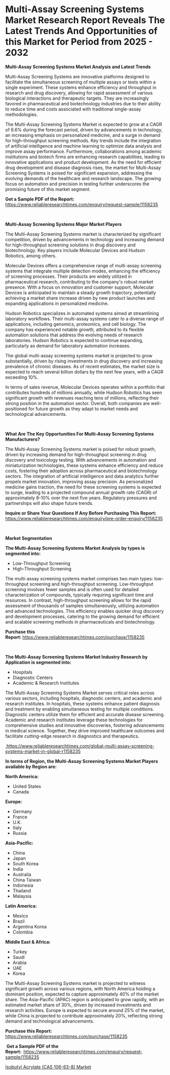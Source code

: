 <p><h1>Multi-Assay Screening Systems Market Research Report Reveals The Latest Trends And Opportunities of this Market for Period from 2025 - 2032</h1></p><p><strong>Multi-Assay Screening Systems Market Analysis and Latest Trends</strong></p>
<p><p>Multi-Assay Screening Systems are innovative platforms designed to facilitate the simultaneous screening of multiple assays or tests within a single experiment. These systems enhance efficiency and throughput in research and drug discovery, allowing for rapid assessment of various biological interactions and therapeutic targets. They are increasingly favored in pharmaceutical and biotechnology industries due to their ability to reduce time and costs associated with traditional single-assay methodologies.</p><p>The Multi-Assay Screening Systems Market is expected to grow at a CAGR of 6.6% during the forecast period, driven by advancements in technology, an increasing emphasis on personalized medicine, and a surge in demand for high-throughput screening methods. Key trends include the integration of artificial intelligence and machine learning to optimize data analysis and improve assay performance. Furthermore, collaborations among academic institutions and biotech firms are enhancing research capabilities, leading to innovative applications and product development. As the need for efficient drug development and disease diagnosis rises, the market for Multi-Assay Screening Systems is poised for significant expansion, addressing the evolving demands of the healthcare and research landscape. The growing focus on automation and precision in testing further underscores the promising future of this market segment.</p></p>
<p><strong>Get a Sample PDF of the Report:&nbsp;</strong> <a href="https://www.reliableresearchtimes.com/enquiry/request-sample/1158235?utm_campaign=3036&utm_medium=2&utm_source=Github&utm_content=ia&utm_term=21032025&utm_id=multi-assay-screening-systems">https://www.reliableresearchtimes.com/enquiry/request-sample/1158235</a></p>
<p>&nbsp;</p>
<p><strong>Multi-Assay Screening Systems Major Market Players</strong></p>
<p><p>The Multi-Assay Screening Systems market is characterized by significant competition, driven by advancements in technology and increasing demand for high-throughput screening solutions in drug discovery and biotechnology. Key players include Molecular Devices and Hudson Robotics, among others.</p><p>Molecular Devices offers a comprehensive range of multi-assay screening systems that integrate multiple detection modes, enhancing the efficiency of screening processes. Their products are widely utilized in pharmaceutical research, contributing to the company's robust market presence. With a focus on innovation and customer support, Molecular Devices is anticipated to maintain a steady growth trajectory, potentially achieving a market share increase driven by new product launches and expanding applications in personalized medicine.</p><p>Hudson Robotics specializes in automated systems aimed at streamlining laboratory workflows. Their multi-assay systems cater to a diverse range of applications, including genomics, proteomics, and cell biology. The company has experienced notable growth, attributed to its flexible automation solutions that address the evolving needs of research laboratories. Hudson Robotics is expected to continue expanding, particularly as demand for laboratory automation increases.</p><p>The global multi-assay screening systems market is projected to grow substantially, driven by rising investments in drug discovery and increasing prevalence of chronic diseases. As of recent estimates, the market size is expected to reach several billion dollars by the next few years, with a CAGR exceeding 10%.</p><p>In terms of sales revenue, Molecular Devices operates within a portfolio that contributes hundreds of millions annually, while Hudson Robotics has seen significant growth with revenues reaching tens of millions, reflecting their strong position in the automation sector. Overall, both companies are well-positioned for future growth as they adapt to market needs and technological advancements.</p></p>
<p>&nbsp;</p>
<p><strong>What Are The Key Opportunities For Multi-Assay Screening Systems Manufacturers?</strong></p>
<p><p>The Multi-Assay Screening Systems market is poised for robust growth, driven by increasing demand for high-throughput screening in drug discovery and toxicology testing. With advancements in automation and miniaturization technologies, these systems enhance efficiency and reduce costs, fostering their adoption across pharmaceutical and biotechnology sectors. The integration of artificial intelligence and data analytics further propels market innovation, improving assay precision. As personalized medicine gains traction, the need for these screening systems is expected to surge, leading to a projected compound annual growth rate (CAGR) of approximately 8-10% over the next five years. Regulatory pressures and partnerships will also shape future trends.</p></p>
<p><strong>Inquire or Share Your Questions If Any Before Purchasing This Report:</strong> <a href="https://www.reliableresearchtimes.com/enquiry/pre-order-enquiry/1158235?utm_campaign=3036&utm_medium=2&utm_source=Github&utm_content=ia&utm_term=21032025&utm_id=multi-assay-screening-systems">https://www.reliableresearchtimes.com/enquiry/pre-order-enquiry/1158235</a></p>
<p>&nbsp;</p>
<p><strong>Market Segmentation</strong></p>
<p><strong>The Multi-Assay Screening Systems Market Analysis by types is segmented into:</strong></p>
<p><ul><li>Low-Throughput Screening</li><li>High-Throughput Screening</li></ul></p>
<p><p>The multi-assay screening systems market comprises two main types: low-throughput screening and high-throughput screening. Low-throughput screening involves fewer samples and is often used for detailed characterization of compounds, typically requiring significant time and resources. In contrast, high-throughput screening allows for the rapid assessment of thousands of samples simultaneously, utilizing automation and advanced technologies. This efficiency enables quicker drug discovery and development processes, catering to the growing demand for efficient and scalable screening methods in pharmaceuticals and biotechnology.</p></p>
<p><strong>Purchase this Report:&nbsp;</strong><a href="https://www.reliableresearchtimes.com/purchase/1158235?utm_campaign=3036&utm_medium=2&utm_source=Github&utm_content=ia&utm_term=21032025&utm_id=multi-assay-screening-systems">https://www.reliableresearchtimes.com/purchase/1158235</a></p>
<p>&nbsp;</p>
<p><strong>The Multi-Assay Screening Systems Market Industry Research by Application is segmented into:</strong></p>
<p><ul><li>Hospitals</li><li>Diagnostic Centers</li><li>Academic & Research Institutes</li></ul></p>
<p><p>The Multi-Assay Screening Systems Market serves critical roles across various sectors, including hospitals, diagnostic centers, and academic and research institutes. In hospitals, these systems enhance patient diagnosis and treatment by enabling simultaneous testing for multiple conditions. Diagnostic centers utilize them for efficient and accurate disease screening. Academic and research institutes leverage these technologies for comprehensive studies and innovative discoveries, fostering advancements in medical science. Together, they drive improved healthcare outcomes and facilitate cutting-edge research in diagnostics and therapeutics.</p></p>
<p><a href="https://www.reliableresearchtimes.com/global-multi-assay-screening-systems-market-in-global-r1158235?utm_campaign=3036&utm_medium=2&utm_source=Github&utm_content=ia&utm_term=21032025&utm_id=multi-assay-screening-systems">&nbsp;https://www.reliableresearchtimes.com/global-multi-assay-screening-systems-market-in-global-r1158235</a></p>
<p><strong>In terms of Region, the Multi-Assay Screening Systems Market Players available by Region are:</strong></p>
<p>
    <p> <strong> North America: </strong>
        <ul>
            <li>United States</li>
            <li>Canada</li>
        </ul>
        </p> 
    <p> <strong> Europe: </strong>
        <ul>
            <li>Germany</li>
            <li>France</li>
            <li>U.K.</li>
            <li>Italy</li>
            <li>Russia</li>
        </ul>
        </p> 
    <p> <strong> Asia-Pacific: </strong>
        <ul>
            <li>China</li>
            <li>Japan</li>
            <li>South Korea</li>
            <li>India</li>
            <li>Australia</li>
            <li>China Taiwan</li>
            <li>Indonesia</li>
            <li>Thailand</li>
            <li>Malaysia</li>
        </ul>
        </p> 
    <p> <strong> Latin America: </strong>
        <ul>
            <li>Mexico</li>
            <li>Brazil</li>
            <li>Argentina Korea</li>
            <li>Colombia</li>
        </ul>
        </p> 
    <p> <strong> Middle East & Africa: </strong>
        <ul>
            <li>Turkey</li>
            <li>Saudi</li>
            <li>Arabia</li>
            <li>UAE</li>
            <li>Korea</li>
        </ul>
    </p>
    </p>
<p><p>The Multi-Assay Screening Systems market is projected to witness significant growth across various regions, with North America holding a dominant position, expected to capture approximately 40% of the market share. The Asia-Pacific (APAC) region is anticipated to grow rapidly, with an estimated market share of 30%, driven by increased investments and research activities. Europe is expected to secure around 25% of the market, while China is projected to contribute approximately 20%, reflecting strong demand and technological advancements.</p></p>
<p><strong>Purchase this Report: </strong><a href="https://www.reliableresearchtimes.com/purchase/1158235?utm_campaign=3036&utm_medium=2&utm_source=Github&utm_content=ia&utm_term=21032025&utm_id=multi-assay-screening-systems">https://www.reliableresearchtimes.com/purchase/1158235</a></p>
<p>&nbsp;<strong>Get a Sample PDF of the Report:&nbsp;&nbsp;</strong><a href="https://www.reliableresearchtimes.com/enquiry/request-sample/1158235?utm_campaign=3036&utm_medium=2&utm_source=Github&utm_content=ia&utm_term=21032025&utm_id=multi-assay-screening-systems">https://www.reliableresearchtimes.com/enquiry/request-sample/1158235</a></p>
<p><strong></strong></p>
<p><p><a href="https://github.com/micbotam/Market-Research-Report-List-1/blob/main/isobutyl-acrylate-cas-106-63-8-market.md?utm_campaign=3036&utm_medium=2&utm_source=Github&utm_content=ia&utm_term=21032025&utm_id=multi-assay-screening-systems">Isobutyl Acrylate (CAS 106-63-8) Market</a></p></p>